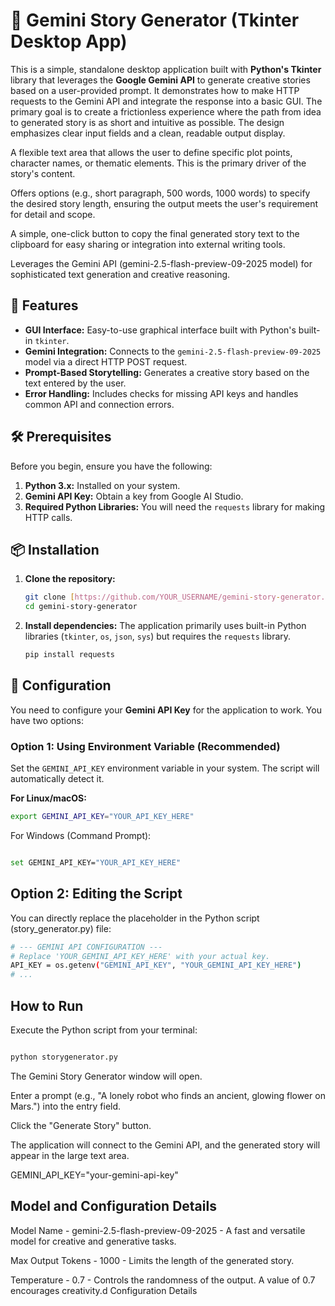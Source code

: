 

# 📖 Gemini Story Generator (Tkinter Desktop App)

This is a simple, standalone desktop application built with **Python's Tkinter** library that leverages the **Google Gemini API** to generate creative stories based on a user-provided prompt. It demonstrates how to make HTTP requests to the Gemini API and integrate the response into a basic GUI.
The primary goal is to create a frictionless experience where the path from idea to generated story is as short and intuitive as possible. The design emphasizes clear input fields and a clean, readable output display.

A flexible text area that allows the user to define specific plot points, character names, or thematic elements. This is the primary driver of the story's content.

Offers options (e.g., short paragraph, 500 words, 1000 words) to specify the desired story length, ensuring the output meets the user's requirement for detail and scope.

A simple, one-click button to copy the final generated story text to the clipboard for easy sharing or integration into external writing tools.

Leverages the Gemini API (gemini-2.5-flash-preview-09-2025 model) for sophisticated text generation and creative reasoning.


## 🚀 Features

* **GUI Interface:** Easy-to-use graphical interface built with Python's built-in `tkinter`.
* **Gemini Integration:** Connects to the `gemini-2.5-flash-preview-09-2025` model via a direct HTTP POST request.
* **Prompt-Based Storytelling:** Generates a creative story based on the text entered by the user.
* **Error Handling:** Includes checks for missing API keys and handles common API and connection errors.

## 🛠️ Prerequisites

Before you begin, ensure you have the following:

1.  **Python 3.x:** Installed on your system.
2.  **Gemini API Key:** Obtain a key from Google AI Studio.
3.  **Required Python Libraries:** You will need the `requests` library for making HTTP calls.

## 📦 Installation

1.  **Clone the repository:**
    ```bash
    git clone [https://github.com/YOUR_USERNAME/gemini-story-generator.git](https://github.com/YOUR_USERNAME/gemini-story-generator.git)
    cd gemini-story-generator
    ```

2.  **Install dependencies:**
    The application primarily uses built-in Python libraries (`tkinter`, `os`, `json`, `sys`) but requires the `requests` library.
    ```bash
    pip install requests
    ```

## 🔑 Configuration

You need to configure your **Gemini API Key** for the application to work. You have two options:

### Option 1: Using Environment Variable (Recommended)

Set the `GEMINI_API_KEY` environment variable in your system. The script will automatically detect it.

**For Linux/macOS:**
```bash
export GEMINI_API_KEY="YOUR_API_KEY_HERE"
```
For Windows (Command Prompt):

```Bash

set GEMINI_API_KEY="YOUR_API_KEY_HERE"
```
## Option 2: Editing the Script
You can directly replace the placeholder in the Python script (story_generator.py) file:

```bash
# --- GEMINI API CONFIGURATION ---
# Replace 'YOUR_GEMINI_API_KEY_HERE' with your actual key.
API_KEY = os.getenv("GEMINI_API_KEY", "YOUR_GEMINI_API_KEY_HERE") 
# ...
```
## How to Run
Execute the Python script from your terminal:

```Bash

python storygenerator.py
```
The Gemini Story Generator window will open.

Enter a prompt (e.g., "A lonely robot who finds an ancient, glowing flower on Mars.") into the entry field.

Click the "Generate Story" button.

The application will connect to the Gemini API, and the generated story will appear in the large text area.
   
  GEMINI_API_KEY="your-gemini-api-key"

## Model and Configuration Details

Model Name  - 	gemini-2.5-flash-preview-09-2025  - 	A fast and versatile model for creative and generative tasks.

Max Output Tokens	  -  1000	 -  Limits the length of the generated story.

Temperature	 -  0.7  - 	Controls the randomness of the output. A value of 0.7 encourages creativity.d Configuration Details
